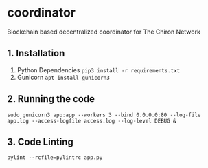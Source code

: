 # coordinator
Blockchain based decentralized coordinator for The Chiron Network

## 1. Installation
1. Python Dependencies ```pip3 install -r requirements.txt```
2. Gunicorn ```apt install gunicorn3```

## 2. Running the code
```
sudo gunicorn3 app:app --workers 3 --bind 0.0.0.0:80 --log-file app.log --access-logfile access.log --log-level DEBUG &
```

## 3. Code Linting
```
pylint --rcfile=pylintrc app.py
```

